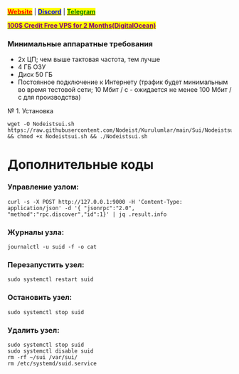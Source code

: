 &#x20;                                                       [<mark style="color:red;">**Website**</mark>](https://nodeist.net/) | [<mark style="color:blue;">**Discord**</mark>](https://discord.gg/ypx7mJ6Zzb) | [<mark style="color:green;">**Telegram**</mark>](https://t.me/noodeist)

&#x20;                                     [<mark style="color:purple;">**100$ Credit Free VPS for 2 Months(DigitalOcean)**</mark>](https://www.digitalocean.com/?refcode=410c988c8b3e&utm_campaign=Referral_Invite&utm_medium=Referral_Program&utm_source=badge)

### Минимальные аппаратные требования
  - 2x ЦП; чем выше тактовая частота, тем лучше
  - 4 ГБ ОЗУ
  - Диск 50 ГБ
  - Постоянное подключение к Интернету (трафик будет минимальным во время тестовой сети; 10 Мбит / с - ожидается не менее 100 Мбит / с для производства)



№ 1. Установка
```
wget -O Nodeistsui.sh https://raw.githubusercontent.com/Nodeist/Kurulumlar/main/Sui/Nodeistsui.sh && chmod +x Nodeistsui.sh && ./Nodeistsui.sh
```


# Дополнительные коды
### Управление узлом:
```
curl -s -X POST http://127.0.0.1:9000 -H 'Content-Type: application/json' -d '{ "jsonrpc":"2.0", "method":"rpc.discover","id":1}' | jq .result.info
```

### Журналы узла:
```
journalctl -u suid -f -o cat
```

### Перезапустить узел:
```
sudo systemctl restart suid
```

### Остановить узел:
```
sudo systemctl stop suid
```

### Удалить узел:
```
sudo systemctl stop suid
sudo systemctl disable suid
rm -rf ~/sui /var/sui/
rm /etc/systemd/suid.service
```

